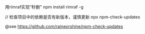 用rimraf实现“秒删”
npm install rimraf -g

// 检查项目中的依赖是否有新版本，谨慎更新
npx npm-check-updates

@see https://github.com/raineorshine/npm-check-updates
